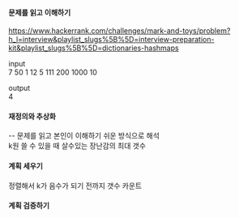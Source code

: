 #### 문제를 읽고 이해하기
https://www.hackerrank.com/challenges/mark-and-toys/problem?h_l=interview&playlist_slugs%5B%5D=interview-preparation-kit&playlist_slugs%5B%5D=dictionaries-hashmaps

input</br>
7 50
1 12 5 111 200 1000 10


output</br>
4
 
#### 재정의와 추상화<br>
-- 문제를 읽고 본인이 이해하기 쉬운 방식으로 해석<br>
k원 쓸 수 있을 때 살수있는 장난감의 최대 갯수  

#### 계획 세우기<br>
정렬해서 k가 음수가 되기 전까지 갯수 카운트

#### 계획 검증하기
